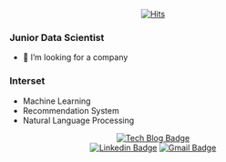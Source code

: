 <div align=center>
	
[![Hits](https://hits.seeyoufarm.com/api/count/incr/badge.svg?url=https%3A%2F%2Fgithub.com%2Fpyy0715)](https://hits.seeyoufarm.com)
	
</div>

### Junior Data Scientist
- 🤔 I’m looking for a company

### Interset
- Machine Learning
- Recommendation System
- Natural Language Processing

<div align=center>
	
[![Tech Blog Badge](http://img.shields.io/badge/-Tech%20blog-black?style=flat-square&logo=github&link=https://pyy0715.github.io/)](https://pyy0715.github.io/)	
 [![Linkedin Badge](https://img.shields.io/badge/-LinkedIn-blue?style=flat-square&logo=Linkedin&logoColor=white&link=https://www.linkedin.com/in/young-yeon-park-67086a14b/)](https://www.linkedin.com/in/young-yeon-park-67086a14b/) [![Gmail Badge](https://img.shields.io/badge/Gmail-d14836?style=flat-square&logo=Gmail&logoColor=white&link=mailto:pyy0715@gmail.com)](mailto:pyy0715@gmail.com)
 
</div>

<!--
**pyy0715/pyy0715** is a ✨ _special_ ✨ repository because its `README.md` (this file) appears on your GitHub profile.

Here are some ideas to get you started:

- 🔭 I’m currently working on ...
- 🌱 I’m currently learning ...
- 👯 I’m looking to collaborate on ...
- 🤔 I’m looking for help with ...
- 💬 Ask me about ...
- 📫 How to reach me: ...
- 😄 Pronouns: ...
- ⚡ Fun fact: ...
-->
